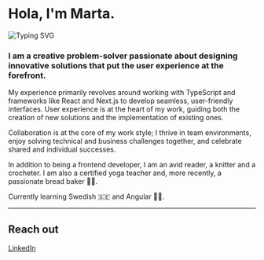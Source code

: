<div>
 <h1>Hola, I'm Marta. </h1>
 <img src="https://readme-typing-svg.herokuapp.com?font=Fira+Code&pause=1000&vCenter=true&random=false&width=600&lines=Front-end+developer" alt="Typing SVG" />
 <h3>I am a creative problem-solver passionate about designing innovative solutions that put the user experience at the forefront.</h3>
</div>

<div>
  <p>My experience primarily revolves around working with TypeScript and frameworks like React and Next.js to develop seamless, user-friendly interfaces. User experience is at the heart of my work, guiding both the creation of new solutions and the implementation of existing ones.</p>
  <p>Collaboration is at the core of my work style; I thrive in team environments, enjoy solving technical and business challenges together, and celebrate shared and individual successes.</p>
  <p>In addition to being a frontend developer, I am an avid reader, a knitter and a crocheter. I am also a certified yoga teacher and, more recently, a passionate bread baker 👩‍🍳.</p>
  <p>Currently learning Swedish 🇸🇪 and Angular 👩‍💻.</p>
</div>

---

## Reach out

<p><a href='https://www.linkedin.com/in/martagilabertgu'>LinkedIn</a></p>



